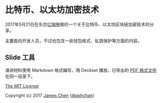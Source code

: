 # 比特币、以太坊加密技术

2017年5月21日在东京[亿咖啡](http://ecafe.tokyo)做的一个关于比特币、以太坊区块链加密技术的分享。

主要面向开发人员，不过也包含一些钱包格式、私钥保护等方面的内容。

## Slide 工具

演讲材料使用 Markdown 格式编写，用 Deckset 播放。已导出的 [PDF 格式文件](https://github.com/ashchan/bitcoin-ethereum-cryptography/blob/master/Bitcoin%20Ethereum%20Cryptography.pdf)在同一目录下。


[The MIT License](https://jameschen.mit-license.org/license.html)

Copyright (c) 2017 [James Chen](https://ashchan.com/) ([@ashchan](https://twitter.com/ashchan))
